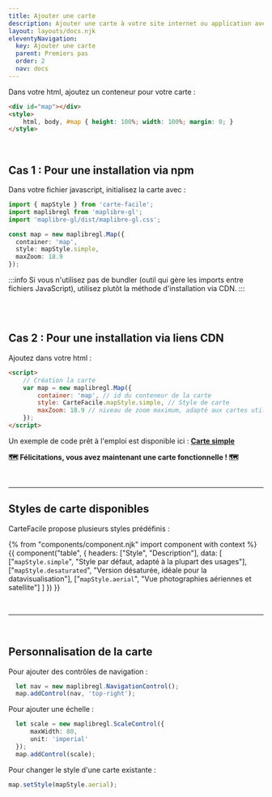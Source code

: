 ```yaml
---
title: Ajouter une carte
description: Ajouter une carte à votre site internet ou application avec Carte facile.
layout: layouts/docs.njk
eleventyNavigation:
  key: Ajouter une carte
  parent: Premiers pas
  order: 2
  nav: docs 
---
```


Dans votre html, ajoutez un conteneur pour votre carte :

```html
<div id="map"></div>
<style>
    html, body, #map { height: 100%; width: 100%; margin: 0; }
</style>
```

<br>

## Cas 1 : Pour une installation via npm

Dans votre fichier javascript, initialisez la carte avec :

```typescript
import { mapStyle } from 'carte-facile';
import maplibregl from 'maplibre-gl';
import 'maplibre-gl/dist/maplibre-gl.css';

const map = new maplibregl.Map({
  container: 'map',
  style: mapStyle.simple,
  maxZoom: 18.9
});
```

:::info
Si vous n'utilisez pas de bundler (outil qui gère les imports entre fichiers JavaScript), utilisez plutôt la méthode d'installation via CDN.
:::

<br><br>

## Cas 2 : Pour une installation via liens CDN

Ajoutez dans votre html :

```html
<script>
    // Création la carte
    var map = new maplibregl.Map({
        container: 'map', // id du conteneur de la carte
        style: CarteFacile.mapStyle.simple, // Style de carte
        maxZoom: 18.9 // niveau de zoom maximum, adapté aux cartes utilisant les données IGN
    });
</script>
```

Un exemple de code prêt à l'emploi est disponible ici : [**Carte simple**](/documentation/exemples/carte-simple-maplibre)

**🗺️ Félicitations, vous avez maintenant une carte fonctionnelle ! 🗺️**

<br>

---

## Styles de carte disponibles

CarteFacile propose plusieurs styles prédéfinis :

{% from "components/component.njk" import component with context %}
{{ component("table", {
    headers: ["Style", "Description"],
    data: [
        ["`mapStyle.simple`", "Style par défaut, adapté à la plupart des usages"],
        ["`mapStyle.desaturated`", "Version désaturée, idéale pour la datavisualisation"],
        ["`mapStyle.aerial`", "Vue photographies aériennes et satellite"]
    ]
}) }}

<br>

---

<br>

## Personnalisation de la carte 

Pour ajouter des contrôles de navigation :

```typescript
  let nav = new maplibregl.NavigationControl();
  map.addControl(nav, 'top-right');
```

Pour ajouter une échelle :

```typescript
  let scale = new maplibregl.ScaleControl({
      maxWidth: 80,
      unit: 'imperial'
  });
  map.addControl(scale);
```

Pour changer le style d'une carte existante :

```typescript
map.setStyle(mapStyle.aerial);
```